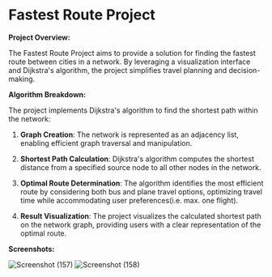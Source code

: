 # Fastest Route Project

**Project Overview:**

The Fastest Route Project aims to provide a solution for finding the fastest route between cities in a network. By leveraging a visualization interface and Dijkstra's algorithm, the project simplifies travel planning and decision-making.

**Algorithm Breakdown:**

The project implements Dijkstra's algorithm to find the shortest path within the network:

1. **Graph Creation**: The network is represented as an adjacency list, enabling efficient graph traversal and manipulation.

2. **Shortest Path Calculation**: Dijkstra's algorithm computes the shortest distance from a specified source node to all other nodes in the network.

3. **Optimal Route Determination**: The algorithm identifies the most efficient route by considering both bus and plane travel options, optimizing travel time while accommodating user preferences(i.e. max. one flight).

4. **Result Visualization**: The project visualizes the calculated shortest path on the network graph, providing users with a clear representation of the optimal route.

**Screenshots:**

![Screenshot (157)](https://github.com/anilrai4001/Fastest-Route-Project/assets/79553966/84623064-3087-49de-b1a7-8d3de8d260c9)
![Screenshot (158)](https://github.com/anilrai4001/Fastest-Route-Project/assets/79553966/22503d10-8989-464c-9a86-2b1b3a37711a)
